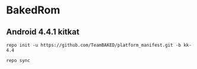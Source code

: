 <h1>BakedRom</h1>
<h2>Android 4.4.1 kitkat</h2>

<pre><code>repo init -u https://github.com/TeamBAKED/platform_manifest.git -b kk-4.4</code></pre>
<pre><code>repo sync</code></pre>
